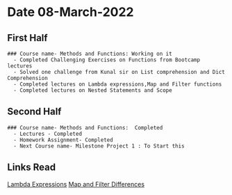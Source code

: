 
# Date 08-March-2022

## First Half
```
### Course name- Methods and Functions: Working on it
  - Completed Challenging Exercises on Functions from Bootcamp lectures
  - Solved one challenge from Kunal sir on List comprehension and Dict Comprehension
  - Completed lectures on Lambda expressions,Map and Filter functions
  - Completed lectures on Nested Statements and Scope

```
## Second Half
```
### Course name- Methods and Functions:  Completed
  - Lectures - Completed
  - Homework Assignment- Completed
  - Next Course name- Milestone Project 1 : To Start this

```
## Links Read
[Lambda Expressions](https://www.w3schools.com/python/python_lambda.asp)
[Map and Filter Differences](https://www.quora.com/What-is-the-difference-between-map-and-filter-in-Python#:~:text=K%20answer%20views-,Map%20takes%20all%20objects%20in%20a%20list%20and%20allows%20you,return%20True%20in%20that%20function.)